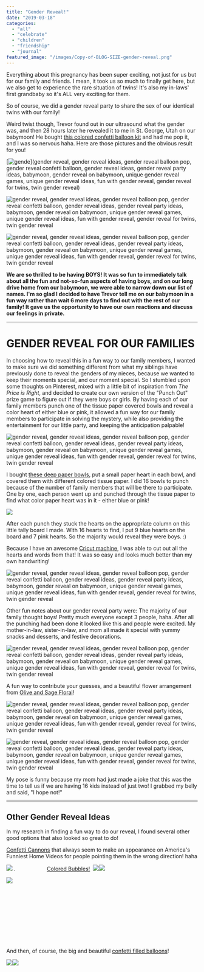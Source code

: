 ```yaml
---
title: "Gender Reveal!"
date: "2019-03-18"
categories: 
  - "all"
  - "celebrate"
  - "children"
  - "friendship"
  - "journal"
featured_image: "/images/Copy-of-BLOG-SIZE-gender-reveal.png"
---
```


Everything about this pregnancy has been super exciting, not just for us but for our family and friends. I mean, it took us so much to finally get here, but we also get to experience the rare situation of twins! It's also my in-laws' first grandbaby so it's ALL very exciting for them.

So of course, we did a gender reveal party to share the sex of our identical twins with our family!

Weird twist though, Trevor found out in our ultrasound what the gender was, and then 28 hours later he revealed it to me in St. George, Utah on our babymoon! He bought [this colored confetti balloon kit](https://amzn.to/2TdiuMV) and had me pop it, and I was so nervous haha. Here are those pictures and the obvious result for you!

[![gende](/images/Screen-Shot-2019-03-16-at-1.10.32-PM.png)](gender reveal, gender reveal ideas, gender reveal balloon pop, gender reveal confetti balloon, gender reveal ideas, gender reveal party ideas, babymoon, gender reveal on babymoon, unique gender reveal games, unique gender reveal ideas, fun with gender reveal, gender reveal for twins, twin gender reveal)

![gender reveal, gender reveal ideas, gender reveal balloon pop, gender reveal confetti balloon, gender reveal ideas, gender reveal party ideas, babymoon, gender reveal on babymoon, unique gender reveal games, unique gender reveal ideas, fun with gender reveal, gender reveal for twins, twin gender reveal](/images/Screen-Shot-2019-03-16-at-1.10.42-PM.png)

![gender reveal, gender reveal ideas, gender reveal balloon pop, gender reveal confetti balloon, gender reveal ideas, gender reveal party ideas, babymoon, gender reveal on babymoon, unique gender reveal games, unique gender reveal ideas, fun with gender reveal, gender reveal for twins, twin gender reveal](/images/IMG_0037-648x1024.jpg)

**We are so thrilled to be having BOYS! It was so fun to immediately talk about all the fun and not-so-fun aspects of having boys, and on our long drive home from our babymoon, we were able to narrow down our list of names. I'm so glad I decided to have Trevor tell me on our babymoon in a fun way rather than wait 6 more days to find out with the rest of our family! It gave us the opportunity to have our own reactions and discuss our feelings in private.**

* * *

# GENDER REVEAL FOR OUR FAMILIES

In choosing how to reveal this in a fun way to our family members, I wanted to make sure we did something different from what my siblings have previously done to reveal the genders of my nieces, because we wanted to keep their moments special, and our moment special. So I stumbled upon some thoughts on Pinterest, mixed with a little bit of inspiration from _The Price is Right_, and decided to create our own version of the "Punch Out" prize game to figure out if they were boys or girls. By having each of our family members punch one of the tissue paper covered bowls and reveal a color heart of either blue or pink, it allowed a fun way for our family members to participate in solving the mystery, while also providing the entertainment for our little party, and keeping the anticipation palpable!

![gender reveal, gender reveal ideas, gender reveal balloon pop, gender reveal confetti balloon, gender reveal ideas, gender reveal party ideas, babymoon, gender reveal on babymoon, unique gender reveal games, unique gender reveal ideas, fun with gender reveal, gender reveal for twins, twin gender reveal](/images/IMG_0050.jpg)

I bought [these deep paper bowls](https://amzn.to/2FibmLG), put a small paper heart in each bowl, and covered them with different colored tissue paper. I did 16 bowls to punch because of the number of family members that will be there to participate. One by one, each person went up and punched through the tissue paper to find what color paper heart was in it - either blue or pink!

![](/images/IMG_0063.jpg)

After each punch they stuck the hearts on the appropriate column on this little tally board I made. With 16 hearts to find, I put 9 blue hearts on the board and 7 pink hearts. So the majority would reveal they were boys. :)

Because I have an awesome [Cricut machine](https://amzn.to/2Cpphh9), I was able to cut out all the hearts and words from that! It was so easy and looks much better than my own handwriting!

![gender reveal, gender reveal ideas, gender reveal balloon pop, gender reveal confetti balloon, gender reveal ideas, gender reveal party ideas, babymoon, gender reveal on babymoon, unique gender reveal games, unique gender reveal ideas, fun with gender reveal, gender reveal for twins, twin gender reveal](/images/IMG_6382.jpg)

Other fun notes about our gender reveal party were: The majority of our family thought boys! Pretty much everyone except 3 people, haha. After all the punching had been done it looked like this and people were excited. My mother-in-law, sister-in-law, and mom all made it special with yummy snacks and desserts, and festive decorations.

![gender reveal, gender reveal ideas, gender reveal balloon pop, gender reveal confetti balloon, gender reveal ideas, gender reveal party ideas, babymoon, gender reveal on babymoon, unique gender reveal games, unique gender reveal ideas, fun with gender reveal, gender reveal for twins, twin gender reveal](/images/IMG_6372-1.jpg)

A fun way to contribute your guesses, and a beautiful flower arrangement from [Olive and Sage Floral](https://www.facebook.com/pages/category/Product-Service/Olive-Sage-Floral-551061048643449/)!

![gender reveal, gender reveal ideas, gender reveal balloon pop, gender reveal confetti balloon, gender reveal ideas, gender reveal party ideas, babymoon, gender reveal on babymoon, unique gender reveal games, unique gender reveal ideas, fun with gender reveal, gender reveal for twins, twin gender reveal](/images/IMG_6379.jpg)

![gender reveal, gender reveal ideas, gender reveal balloon pop, gender reveal confetti balloon, gender reveal ideas, gender reveal party ideas, babymoon, gender reveal on babymoon, unique gender reveal games, unique gender reveal ideas, fun with gender reveal, gender reveal for twins, twin gender reveal](/images/IMG_6390-768x1024.jpg)

My pose is funny because my mom had just made a joke that this was the time to tell us if we are having 16 kids instead of just two! I grabbed my belly and said, "I hope not!"

* * *

## Other Gender Reveal Ideas

In my research in finding a fun way to do our reveal, I found several other good options that also looked so great to do!

[Confetti Cannons](https://amzn.to/2UElpA7) that always seem to make an appearance on America's Funniest Home Videos for people pointing them in the wrong direction! haha

[![](//ws-na.amazon-adsystem.com/widgets/q?_encoding=UTF8&ASIN=B07GTD4NTL&Format=_SL250_&ID=AsinImage&MarketPlace=US&ServiceVersion=20070822&WS=1&tag=freshlymarrie-20&language=en_US)](https://www.amazon.com/Gender-Reveal-Confetti-Launcher-Cannon/dp/B07GTD4NTL/ref=as_li_ss_il?crid=5MN64B7WWK53&keywords=gender+reveal+confetti+cannon&qid=1552669558&s=gateway&sprefix=gender+reveal+&sr=8-4&linkCode=li3&tag=freshlymarrie-20&linkId=5bd944aebf397e76af902e58e9189443&language=en_US) .                     [Colored Bubbles!](https://amzn.to/2Fic7V2)  [![](//ws-na.amazon-adsystem.com/widgets/q?_encoding=UTF8&ASIN=B072LXDSQW&Format=_SL250_&ID=AsinImage&MarketPlace=US&ServiceVersion=20070822&WS=1&tag=freshlymarrie-20&language=en_US)](https://www.amazon.com/ArtCreativity-Blaster-Bottles-Batteries-Included/dp/B072LXDSQW/ref=as_li_ss_il?crid=5MN64B7WWK53&keywords=gender+reveal+confetti+cannon&qid=1552669595&s=gateway&sprefix=gender+reveal+&sr=8-10-spons&psc=1&linkCode=li3&tag=freshlymarrie-20&linkId=f8294cd5ddb09332306bc377bf1dcea4&language=en_US)![](https://ir-na.amazon-adsystem.com/e/ir?t=freshlymarrie-20&language=en_US&l=li3&o=1&a=B072LXDSQW)

![](https://ir-na.amazon-adsystem.com/e/ir?t=freshlymarrie-20&language=en_US&l=li3&o=1&a=B07GTD4NTL)

 

 

 

 

 

And then, of course, the big and beautiful [confetti filled balloons](https://amzn.to/2TaIdWg)!

[![](//ws-na.amazon-adsystem.com/widgets/q?_encoding=UTF8&ASIN=B078P3JWFN&Format=_SL250_&ID=AsinImage&MarketPlace=US&ServiceVersion=20070822&WS=1&tag=freshlymarrie-20&language=en_US)](https://www.amazon.com/Treasures-Gifted-Supplies-Confetti-Decorations/dp/B078P3JWFN/ref=as_li_ss_il?crid=5MN64B7WWK53&keywords=gender+reveal+confetti+cannon&qid=1552670031&s=gateway&sprefix=gender+reveal+&sr=8-18&th=1&linkCode=li3&tag=freshlymarrie-20&linkId=c81866595a4e14d3918715e5cdd7ba8f&language=en_US)![](https://ir-na.amazon-adsystem.com/e/ir?t=freshlymarrie-20&language=en_US&l=li3&o=1&a=B078P3JWFN)
